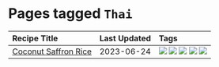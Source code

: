 # Pages tagged `Thai`

|Recipe Title|Last Updated|Tags
|:---|:---|:---|
|[Coconut Saffron Rice](../recipes/coconutsaffronrice.md)|2023-06-24|[![](https://img.shields.io/badge/tag-Thai-6984a1)](../tags/Thai.md) [![](https://img.shields.io/badge/tag-expensive-bb15fd)](../tags/expensive.md) [![](https://img.shields.io/badge/tag-rice-f6b493)](../tags/rice.md) [![](https://img.shields.io/badge/tag-sides-e4f90)](../tags/sides.md) [![](https://img.shields.io/badge/tag-stovetop-eadebe)](../tags/stovetop.md)|